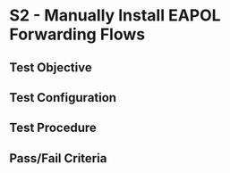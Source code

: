 # S2 - Manually Install EAPOL Forwarding Flows

## Test Objective

## Test Configuration

## Test Procedure

## Pass/Fail Criteria
